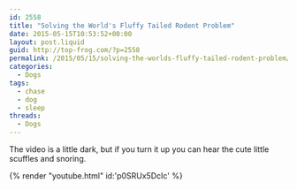 ```yaml
---
id: 2558
title: "Solving the World's Fluffy Tailed Rodent Problem"
date: 2015-05-15T10:53:52+00:00
layout: post.liquid
guid: http://top-frog.com/?p=2558
permalink: /2015/05/15/solving-the-worlds-fluffy-tailed-rodent-problem/
categories:
  - Dogs
tags:
  - chase
  - dog
  - sleep
threads:
  - Dogs
---
```


The video is a little dark, but if you turn it up you can hear the cute little scuffles and snoring.

{% render "youtube.html" id:'p0SRUx5DcIc' %}

